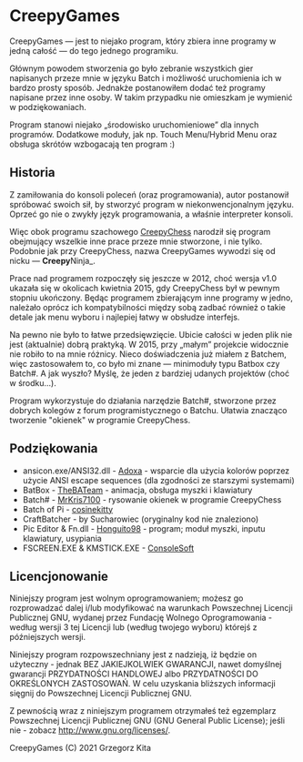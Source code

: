 CreepyGames
===========

CreepyGames — jest to niejako program, który zbiera inne programy w jedną
całość — do tego jednego programiku.

Głównym powodem stworzenia go było zebranie wszystkich gier napisanych
przeze mnie w języku Batch i możliwość uruchomienia ich w bardzo prosty
sposób.  Jednakże postanowiłem dodać też programy napisane przez inne osoby.
W takim przypadku nie omieszkam je wymienić w podziękowaniach.

Program stanowi niejako „środowisko uruchomieniowe” dla innych programów.
Dodatkowe moduły, jak np. Touch Menu/Hybrid Menu oraz obsługa skrótów
wzbogacają ten program :)

Historia
--------
Z zamiłowania do konsoli poleceń (oraz programowania), autor postanowił
spróbować swoich sił, by stworzyć program w niekonwencjonalnym języku.
Oprzeć go nie o zwykły język programowania, a właśnie interpreter konsoli.

Więc obok programu szachowego [CreepyChess](https://github.com/GrzegorzKi/CreepyChess)
narodził się program obejmujący wszelkie inne prace przeze mnie stworzone,
i nie tylko.  Podobnie jak przy CreepyChess, nazwa CreepyGames wywodzi się od
nicku — **Creepy**Ninja_.

Prace nad programem rozpoczęły się jeszcze w 2012, choć wersja v1.0 ukazała się
w okolicach kwietnia 2015, gdy CreepyChess był w pewnym stopniu ukończony.
Będąc programem zbierającym inne programy w jedno, należało oprócz ich
kompatybilności między sobą zadbać również o takie detale jak menu wyboru
i najlepiej łatwy w obsłudze interfejs.

Na pewno nie było to łatwe przedsięwzięcie.  Ubicie całości w jeden plik nie
jest (aktualnie) dobrą praktyką.  W 2015, przy „małym” projekcie widocznie nie
robiło to na mnie różnicy.  Nieco doświadczenia już miałem z Batchem, więc
zastosowałem to, co było mi znane — minimoduły typu Batbox czy Batch#.
A jak wyszło? Myślę, że jeden z bardziej udanych projektów (choć w środku...).

Program wykorzystuje do działania narzędzie Batch#, stworzone przez dobrych
kolegów z forum programistycznego o Batchu.  Ułatwia znacząco tworzenie
"okienek" w programie CreepyChess.

Podziękowania
-------------
- ansicon.exe/ANSI32.dll - [Adoxa](https://github.com/adoxa/ansicon) -
  wsparcie dla użycia kolorów poprzez użycie ANSI escape sequences
  (dla zgodności ze starszymi systemami)
- BatBox - [TheBATeam](https://github.com/TheBATeam/BATBOX-An-Awesome-Batch-Plugin) -
  animacja, obsługa myszki i klawiatury
- Batch# - [MrKris7100](https://github.com/MrKris7100) -
  rysowanie okienek w programie CreepyChess
- Batch of Pi - [cosinekitty](https://github.com/cosinekitty)
- CraftBatcher - by Sucharowiec (oryginalny kod nie znaleziono)
- Pic Editor & Fn.dll - [Honguito98](https://github.com/Honguito98/pic-editor-batch) -
  program; moduł myszki, inputu klawiatury, usypiania
- FSCREEN.EXE & KMSTICK.EXE - [ConsoleSoft](https://web.archive.org/web/20180919053840/http://consolesoft.com/)

Licencjonowanie
---------------

Niniejszy program jest wolnym oprogramowaniem; możesz go
rozprowadzać dalej i/lub modyfikować na warunkach Powszechnej
Licencji Publicznej GNU, wydanej przez Fundację Wolnego
Oprogramowania - według wersji 3 tej Licencji lub (według twojego
wyboru) którejś z późniejszych wersji.

Niniejszy program rozpowszechniany jest z nadzieją, iż będzie on
użyteczny - jednak BEZ JAKIEJKOLWIEK GWARANCJI, nawet domyślnej
gwarancji PRZYDATNOŚCI HANDLOWEJ albo PRZYDATNOŚCI DO OKREŚLONYCH
ZASTOSOWAŃ. W celu uzyskania bliższych informacji sięgnij do
Powszechnej Licencji Publicznej GNU.

Z pewnością wraz z niniejszym programem otrzymałeś też egzemplarz
Powszechnej Licencji Publicznej GNU (GNU General Public License);
jeśli nie - zobacz <http://www.gnu.org/licenses/>.

CreepyGames (C) 2021 Grzegorz Kita